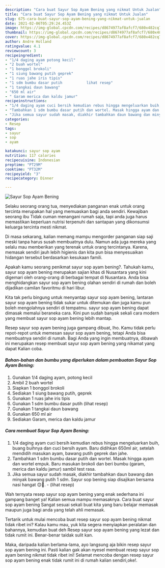 ```yaml
---
description: "Cara buat Sayur Sop Ayam Bening yang nikmat Untuk Jualan"
title: "Cara buat Sayur Sop Ayam Bening yang nikmat Untuk Jualan"
slug: 675-cara-buat-sayur-sop-ayam-bening-yang-nikmat-untuk-jualan
date: 2021-02-06T05:29:24.453Z
image: https://img-global.cpcdn.com/recipes/d8674977af8afcf7/680x482cq70/sayur-sop-ayam-bening-foto-resep-utama.jpg
thumbnail: https://img-global.cpcdn.com/recipes/d8674977af8afcf7/680x482cq70/sayur-sop-ayam-bening-foto-resep-utama.jpg
cover: https://img-global.cpcdn.com/recipes/d8674977af8afcf7/680x482cq70/sayur-sop-ayam-bening-foto-resep-utama.jpg
author: Andre Holland
ratingvalue: 4.1
reviewcount: 3
recipeingredient:
- "1/4 daging ayam potong kecil"
- "2 buah wortel"
- "1 bonggol brokoli"
- "1 siung bawang putih geprek"
- "1 ruas jahe iris tipis"
- "1 sdm bumbu dasar putih           lihat resep"
- "1 tangkai daun bawang"
- "650 ml air"
- " Garam merica dan kaldu jamur"
recipeinstructions:
- "1/4 daging ayam cuci bersih kemudian rebus hingga mengeluarkan buih, buang buihnya dan cuci bersih ayam. Baru didihkan 650ml air, setelah mendidih masukan ayam, bawang putih geprek dan jahe."
- "Tambahkan 1 sdm bumbu dasar putih dan wortel. Masak hingga ayam dan wortel empuk. Baru masukan brokoli dan beri bumbu (garam, merica dan kaldu jamur) sambil test rasa."
- "Jika semua sayur sudah masak, diakhir tambahkan daun bawang dan minyak bawang putih 1 sdm. Sayur sop bening siap disajikan bersama nasi hangat 😊🤗.           (lihat resep)"
categories:
- Resep
tags:
- sayur
- sop
- ayam

katakunci: sayur sop ayam 
nutrition: 117 calories
recipecuisine: Indonesian
preptime: "PT29M"
cooktime: "PT32M"
recipeyield: "3"
recipecategory: Dinner

---
```



![Sayur Sop Ayam Bening](https://img-global.cpcdn.com/recipes/d8674977af8afcf7/680x482cq70/sayur-sop-ayam-bening-foto-resep-utama.jpg)

Selaku seorang orang tua, menyediakan panganan enak untuk orang tercinta merupakan hal yang memuaskan bagi anda sendiri. Kewajiban seorang ibu Tidak cuman menangani rumah saja, tapi anda juga harus memastikan keperluan nutrisi terpenuhi dan santapan yang dikonsumsi keluarga tercinta mesti nikmat.

Di masa  sekarang, kalian memang mampu mengorder panganan siap saji meski tanpa harus susah membuatnya dulu. Namun ada juga mereka yang selalu mau memberikan yang terenak untuk orang tercintanya. Karena, memasak sendiri jauh lebih higienis dan kita pun bisa menyesuaikan hidangan tersebut berdasarkan kesukaan famili. 



Apakah kamu seorang penikmat sayur sop ayam bening?. Tahukah kamu, sayur sop ayam bening merupakan sajian khas di Nusantara yang kini digemari oleh orang-orang di berbagai tempat di Nusantara. Anda bisa menghidangkan sayur sop ayam bening olahan sendiri di rumah dan boleh dijadikan camilan favoritmu di hari libur.

Kita tak perlu bingung untuk menyantap sayur sop ayam bening, lantaran sayur sop ayam bening tidak sukar untuk ditemukan dan juga kamu pun boleh mengolahnya sendiri di tempatmu. sayur sop ayam bening dapat dimasak memalui beraneka cara. Kini pun sudah banyak sekali cara modern yang membuat sayur sop ayam bening lebih mantap.

Resep sayur sop ayam bening juga gampang dibuat, lho. Kamu tidak perlu repot-repot untuk memesan sayur sop ayam bening, tetapi Anda bisa membuatnya sendiri di rumah. Bagi Anda yang ingin membuatnya, dibawah ini merupakan resep membuat sayur sop ayam bening yang nikamat yang dapat Kalian coba.

<!--inarticleads1-->

##### Bahan-bahan dan bumbu yang diperlukan dalam pembuatan Sayur Sop Ayam Bening:

1. Gunakan 1/4 daging ayam, potong kecil
1. Ambil 2 buah wortel
1. Siapkan 1 bonggol brokoli
1. Sediakan 1 siung bawang putih, geprek
1. Gunakan 1 ruas jahe iris tipis
1. Gunakan 1 sdm bumbu dasar putih           (lihat resep)
1. Gunakan 1 tangkai daun bawang
1. Gunakan 650 ml air
1. Sediakan  Garam, merica dan kaldu jamur




<!--inarticleads2-->

##### Cara membuat Sayur Sop Ayam Bening:

1. 1/4 daging ayam cuci bersih kemudian rebus hingga mengeluarkan buih, buang buihnya dan cuci bersih ayam. Baru didihkan 650ml air, setelah mendidih masukan ayam, bawang putih geprek dan jahe.
1. Tambahkan 1 sdm bumbu dasar putih dan wortel. Masak hingga ayam dan wortel empuk. Baru masukan brokoli dan beri bumbu (garam, merica dan kaldu jamur) sambil test rasa.
1. Jika semua sayur sudah masak, diakhir tambahkan daun bawang dan minyak bawang putih 1 sdm. Sayur sop bening siap disajikan bersama nasi hangat 😊🤗. -           (lihat resep)




Wah ternyata resep sayur sop ayam bening yang enak sederhana ini gampang banget ya! Kalian semua mampu memasaknya. Cara buat sayur sop ayam bening Sangat sesuai sekali buat kita yang baru belajar memasak maupun juga bagi anda yang telah ahli memasak.

Tertarik untuk mulai mencoba buat resep sayur sop ayam bening nikmat tidak ribet ini? Kalau kamu mau, yuk kita segera menyiapkan peralatan dan bahannya, kemudian buat deh Resep sayur sop ayam bening yang lezat dan tidak rumit ini. Benar-benar taidak sulit kan. 

Maka, daripada kalian berlama-lama, ayo langsung aja bikin resep sayur sop ayam bening ini. Pasti kalian gak akan nyesel membuat resep sayur sop ayam bening nikmat tidak ribet ini! Selamat mencoba dengan resep sayur sop ayam bening enak tidak rumit ini di rumah kalian sendiri,oke!.


